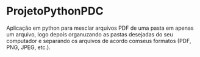 # ProjetoPythonPDC
Aplicação em python para mesclar arquivos PDF de uma pasta em apenas um arquivo, logo depois organuzando as pastas desejadas do seu computador e separando os arquivos de acordo comseus formatos (PDF, PNG, JPEG, etc.).
